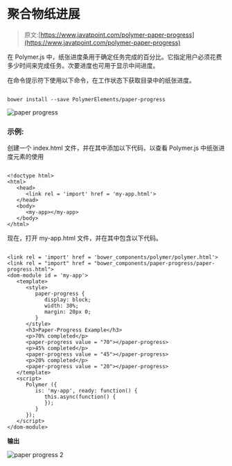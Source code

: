 # 聚合物纸进展

> 原文:[https://www.javatpoint.com/polymer-paper-progress](https://www.javatpoint.com/polymer-paper-progress)

在 Polymer.js 中，纸张进度条用于确定任务完成的百分比。它指定用户必须花费多少时间来完成任务。次要进度也可用于显示中间进度。

在命令提示符下使用以下命令，在工作状态下获取目录中的纸张进度。

```

bower install --save PolymerElements/paper-progress

```

![paper progress](../Images/53d25744e58f1e9e42a03720daafc0cb.png)

### 示例:

创建一个 index.html 文件，并在其中添加以下代码，以查看 Polymer.js 中纸张进度元素的使用

```

<!doctype html>
<html>
   <head>
      <link rel = 'import' href = 'my-app.html'>
   </head>
   <body>    
      <my-app></my-app>
   </body>
</html>

```

现在，打开 my-app.html 文件，并在其中包含以下代码。

```

<link rel = 'import' href = 'bower_components/polymer/polymer.html'>
<link rel = "import" href = "bower_components/paper-progress/paper-progress.html">
<dom-module id = 'my-app'>
   <template>
      <style>
         paper-progress {
            display: block;
            width: 30%;
            margin: 20px 0;
         }
      </style>      
      <h3>Paper-Progress Example</h3>
      <p>70% completed</p>
      <paper-progress value = "70"></paper-progress>
      <p>45% completed</p>
      <paper-progress value = "45"></paper-progress>
      <p>20% completed</p>
      <paper-progress value = "20"></paper-progress>
   </template>  
   <script>
      Polymer ({
         is: 'my-app', ready: function() {
            this.async(function() {         
            });
         }
      });
   </script>
</dom-module>

```

**输出**

![paper progress 2](../Images/8b91e6029a616d4cd7f74192d53321bc.png)